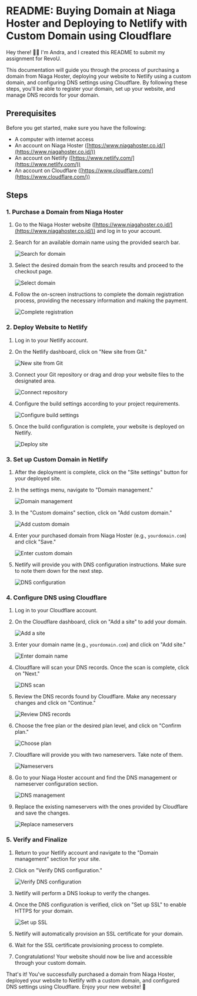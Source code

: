 # README: Buying Domain at Niaga Hoster and Deploying to Netlify with Custom Domain using Cloudflare

Hey there! 👋🏻 I'm Andra, and I created this README to submit my assignment for RevoU.

This documentation will guide you through the process of purchasing a domain from Niaga Hoster, deploying your website to Netlify using a custom domain, and configuring DNS settings using Cloudflare. By following these steps, you'll be able to register your domain, set up your website, and manage DNS records for your domain.

## Prerequisites

Before you get started, make sure you have the following:

- A computer with internet access
- An account on Niaga Hoster ([https://www.niagahoster.co.id/](https://www.niagahoster.co.id/))
- An account on Netlify ([https://www.netlify.com/](https://www.netlify.com/))
- An account on Cloudflare ([https://www.cloudflare.com/](https://www.cloudflare.com/))

## Steps

### 1. Purchase a Domain from Niaga Hoster

1. Go to the Niaga Hoster website ([https://www.niagahoster.co.id/](https://www.niagahoster.co.id/)) and log in to your account.

2. Search for an available domain name using the provided search bar.

   ![Search for domain](path/to/search_domain.png)

3. Select the desired domain from the search results and proceed to the checkout page.

   ![Select domain](path/to/select_domain.png)

4. Follow the on-screen instructions to complete the domain registration process, providing the necessary information and making the payment.

   ![Complete registration](path/to/complete_registration.png)

### 2. Deploy Website to Netlify

1. Log in to your Netlify account.

2. On the Netlify dashboard, click on "New site from Git."

   ![New site from Git](path/to/new_site_from_git.png)

3. Connect your Git repository or drag and drop your website files to the designated area.

   ![Connect repository](path/to/connect_repository.png)

4. Configure the build settings according to your project requirements.

   ![Configure build settings](path/to/configure_build_settings.png)

5. Once the build configuration is complete, your website is deployed on Netlify.

   ![Deploy site](path/to/deploy_site.png)

### 3. Set up Custom Domain in Netlify

1. After the deployment is complete, click on the "Site settings" button for your deployed site.

2. In the settings menu, navigate to "Domain management."

   ![Domain management](path/to/domain_management.png)

3. In the "Custom domains" section, click on "Add custom domain."

   ![Add custom domain](path/to/add_custom_domain.png)

4. Enter your purchased domain from Niaga Hoster (e.g., `yourdomain.com`) and click "Save."

   ![Enter custom domain](path/to/enter_custom_domain.png)

5. Netlify will provide you with DNS configuration instructions. Make sure to note them down for the next step.

   ![DNS configuration](path/to/dns_configuration.png)

### 4. Configure DNS using Cloudflare

1. Log in to your Cloudflare account.

2. On the Cloudflare dashboard, click on "Add a site" to add your domain.

   ![Add a site](path/to/add_a_site.png)

3. Enter your domain name (e.g., `yourdomain.com`) and click on "Add site."

   ![Enter domain name](path/to/enter_domain_name.png)

4. Cloudflare will scan your DNS records. Once the scan is complete, click on "Next."

   ![DNS scan](path/to/dns_scan.png)

5. Review the DNS records found by Cloudflare. Make any necessary changes and click on "Continue."

   ![Review DNS records](path/to/review_dns_records.png)

6. Choose the free plan or the desired plan level, and click on "Confirm plan."

   ![Choose plan](path/to/choose_plan.png)

7. Cloudflare will provide you with two nameservers. Take note of them.

   ![Nameservers](path/to/nameservers.png)

8. Go to your Niaga Hoster account and find the DNS management or nameserver configuration section.

   ![DNS management](path/to/dns_management.png)

9. Replace the existing nameservers with the ones provided by Cloudflare and save the changes.

   ![Replace nameservers](path/to/replace_nameservers.png)

### 5. Verify and Finalize

1. Return to your Netlify account and navigate to the "Domain management" section for your site.

2. Click on "Verify DNS configuration."

   ![Verify DNS configuration](path/to/verify_dns_configuration.png)

3. Netlify will perform a DNS lookup to verify the changes.

4. Once the DNS configuration is verified, click on "Set up SSL" to enable HTTPS for your domain.

   ![Set up SSL](path/to/set_up_ssl.png)

5. Netlify will automatically provision an SSL certificate for your domain.

6. Wait for the SSL certificate provisioning process to complete.

7. Congratulations! Your website should now be live and accessible through your custom domain.

That's it! You've successfully purchased a domain from Niaga Hoster, deployed your website to Netlify with a custom domain, and configured DNS settings using Cloudflare. Enjoy your new website! 🚀

